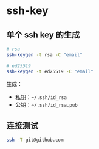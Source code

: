 # ssh-key

## 单个 ssh key 的生成

```sh
# rsa
ssh-keygen -t rsa -C "email"

# ed25519
ssh-keygen -t ed25519 -C "email"
```

生成：
- 私钥：`~/.ssh/id_rsa`
- 公钥：`~/.ssh/id_rsa.pub`

## 连接测试

```sh
ssh -T git@github.com
```